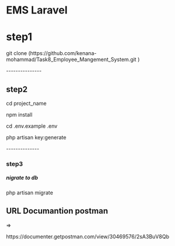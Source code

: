 # EMS Laravel
<h1>step1</h1>
<p>git clone (https://github.com/kenana-mohammad/Task8_Employee_Mangement_System.git
)</p>
---------------
<h2>step2</h2>
<p>cd project_name</p>
<p> npm install</p>
<p> cd .env.example .env</p>
<p>php artisan key:generate </p>
--------------
<h3>step3</h3>
<h5>nigrate to db</h5>
<p>php artisan migrate</p>
<h2>URL Documantion postman</h2> =>
<p>https://documenter.getpostman.com/view/30469576/2sA3BuV8Qb</p>
